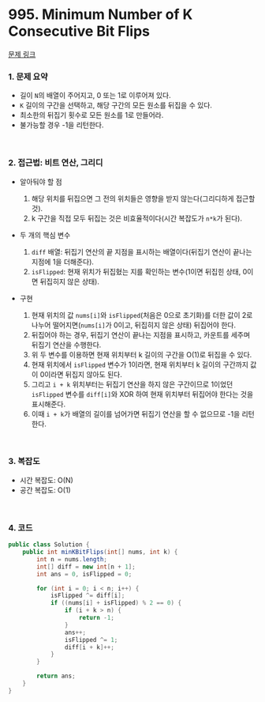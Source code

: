 # 995. Minimum Number of K Consecutive Bit Flips

[문제 링크](https://leetcode.com/problems/minimum-number-of-k-consecutive-bit-flips/description/)

### 1. 문제 요약

- 길이 `N`의 배열이 주어지고, 0 또는 1로 이루어져 있다.
- `K` 길이의 구간을 선택하고, 해당 구간의 모든 원소를 뒤집을 수 있다.
- 최소한의 뒤집기 횟수로 모든 원소를 1로 만들어라.
- 불가능할 경우 -1을 리턴한다.

<br>

### 2. 접근법: 비트 연산, 그리디

- 알아둬야 할 점
    1. 해당 위치를 뒤집으면 그 전의 위치들은 영향을 받지 않는다(그리디하게 접근할 것).
    2. k 구간을 직접 모두 뒤집는 것은 비효율적이다(시간 복잡도가 `n*k`가 된다).


- 두 개의 핵심 변수
    1. `diff` 배열: 뒤집기 연산의 끝 지점을 표시하는 배열이다(뒤집기 연산이 끝나는 지점에 1을 더해준다).
    2. `isFlipped`: 현재 위치가 뒤집혔는 지를 확인하는 변수(1이면 뒤집힌 상태, 0이면 뒤집히지 않은 상태).


- 구현
  1. 현재 위치의 값 `nums[i]`와 `isFlipped`(처음은 0으로 초기화)를 더한 값이 2로 나누어 떨어지면(`nums[i]`가 0이고, 뒤집히지 않은 상태) 뒤집어야 한다.
  2. 뒤집어야 하는 경우, 뒤집기 연산이 끝나는 지점을 표시하고, 카운트를 세주며 뒤집기 연산을 수행한다.
  3. 위 두 변수를 이용하면 현재 위치부터 k 길이의 구간을 O(1)로 뒤집을 수 있다.
  4. 현재 위치에서 `isFlipped` 변수가 1이라면, 현재 위치부터 k 길이의 구간까지 값이 0이라면 뒤집지 않아도 된다.
  5. 그리고 `i + k` 위치부터는 뒤집기 연산을 하지 않은 구간이므로 1이었던 `isFlipped` 변수를 `diff[i]`와 XOR 하여 현재 위치부터 뒤집어야 한다는 것을 표시해준다.
  6. 이때 `i + k`가 배열의 길이를 넘어가면 뒤집기 연산을 할 수 없으므로 -1을 리턴한다.

<br>

### 3. 복잡도

- 시간 복잡도: O(N)
- 공간 복잡도: O(1)

<br>

### 4. 코드

``` Java
public class Solution {
    public int minKBitFlips(int[] nums, int k) {
        int n = nums.length;
        int[] diff = new int[n + 1];
        int ans = 0, isFlipped = 0;

        for (int i = 0; i < n; i++) {
            isFlipped ^= diff[i];
            if ((nums[i] + isFlipped) % 2 == 0) {
                if (i + k > n) {
                    return -1;
                }
                ans++;
                isFlipped ^= 1;
                diff[i + k]++;
            }
        }

        return ans;
    }
}

```

